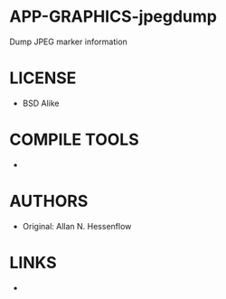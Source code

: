 # APP-GRAPHICS-jpegdump
Dump JPEG marker information


LICENSE
===============
* BSD Alike

COMPILE TOOLS
===============
* 
 
AUTHORS
===============
* Original: Allan N. Hessenflow

LINKS
===============
* 
